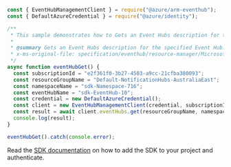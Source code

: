 ```javascript
const { EventHubManagementClient } = require("@azure/arm-eventhub");
const { DefaultAzureCredential } = require("@azure/identity");

/**
 * This sample demonstrates how to Gets an Event Hubs description for the specified Event Hub.
 *
 * @summary Gets an Event Hubs description for the specified Event Hub.
 * x-ms-original-file: specification/eventhub/resource-manager/Microsoft.EventHub/stable/2021-11-01/examples/EventHubs/EHEventHubGet.json
 */
async function eventHubGet() {
  const subscriptionId = "e2f361f0-3b27-4503-a9cc-21cfba380093";
  const resourceGroupName = "Default-NotificationHubs-AustraliaEast";
  const namespaceName = "sdk-Namespace-716";
  const eventHubName = "sdk-EventHub-10";
  const credential = new DefaultAzureCredential();
  const client = new EventHubManagementClient(credential, subscriptionId);
  const result = await client.eventHubs.get(resourceGroupName, namespaceName, eventHubName);
  console.log(result);
}

eventHubGet().catch(console.error);
```

Read the [SDK documentation](https://github.com/Azure/azure-sdk-for-js/blob/%40azure%2Farm-eventhub_5.0.1/sdk/eventhub/arm-eventhub/README.md) on how to add the SDK to your project and authenticate.
